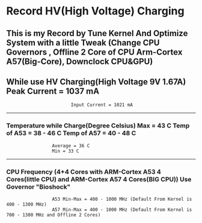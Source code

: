 ﻿# Record HV(High Voltage) Charging
This is my Record by Tune Kernel And Optimize System with a little Tweak (Change CPU Governors , Offline 2 Core of CPU Arm-Cortex A57(Big-Core), Downclock CPU&GPU)
-----------------------------------------------------------------------------------------------

## While use **HV Charging**(High Voltage 9V 1.67A) Peak Current = 1037 mA 
				            Input Current = 1021 mA

-----------------------------------------------------------------------------------------------

### Temperature while Charge(Degree Celsius) Max = 43 C Temp of A53 = 38 - 46 C Temp of A57 = 40 - 48 C
					 Average = 36 C
					 Min = 33 C

-----------------------------------------------------------------------------------------------

### CPU Frequency (4+4 Cores with **ARM-Cortex A53 4 Cores**(little CPU) and **ARM-Cortex A57 4 Cores**(BIG CPU)) Use Governor **"Bioshock"** 
					 A53 Min-Max = 400 - 1000 MHz (Default From Kernel is 400 - 1300 MHz)
					 A57 Min-Max = 400 - 1000 MHz (Default From Kernel is 700 - 1300 MHz and Offline 2 Cores)
